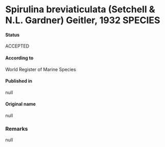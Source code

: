 # Spirulina breviaticulata (Setchell & N.L. Gardner) Geitler, 1932 SPECIES

#### Status
ACCEPTED

#### According to
World Register of Marine Species

#### Published in
null

#### Original name
null

### Remarks
null